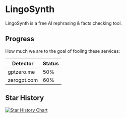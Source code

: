# LingoSynth 
LingoSynth is a free AI rephrasing & facts checking tool.

## Progress
How much we are to the goal of fooling these services:

| Detector   | Status |
| ---------- | ------ |
| gptzero.me | 50% |
| zerogpt.com | 60% |

## Star History
[![Star History Chart](https://api.star-history.com/svg?repos=Luna-OSS/LingoSynth&type=Date)](https://star-history.com/#Luna-OSS/LingoSynth&Date)

